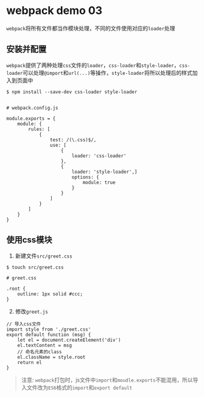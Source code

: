 # webpack demo 03

`webpack`将所有文件都当作模块处理，不同的文件使用对应的`loader`处理

## 安装并配置

`webpack`提供了两种处理`css`文件的`loader`，`css-loader`和`style-loader`，`css-loader`可以处理`@import`和`url(...)`等操作，`style-loader`将所以处理后的样式加入到页面中
```
$ npm install --save-dev css-loader style-loader


# webpack.config.js

module.exports = {
	module: {
		rules: [
			{
				test: /(\.css)$/,
				use: [
					{
						loader: 'css-loader'
					},
					{
						loader: 'style-loader',]
						options: {
							module: true
						}
					}
				]
			}
		]
	}
}
```

## 使用css模块

1. 新建文件`src/greet.css`

```
$ touch src/greet.css

# greet.css

.root {
	outline: 1px solid #ccc;
}
```

2. 修改`greet.js`

```
// 导入css文件
import style from './greet.css'
export default function (msg) {
	let el = document.createElement('div')
	el.textContent = msg
	// 命名元素的class
	el.className = style.root
	return el
}
```

> 注意: `webpack`打包时，js文件中`import`和`moudle.exports`不能混用，所以导入文件改为`ES6`格式的`import`和`export default`
